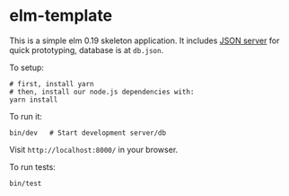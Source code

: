 elm-template
============

This is a simple elm 0.19 skeleton application. It includes [JSON
server](https://github.com/typicode/json-server) for quick prototyping,
database is at `db.json`.

To setup:

    # first, install yarn
    # then, install our node.js dependencies with:
    yarn install

To run it:

    bin/dev   # Start development server/db

Visit `http://localhost:8000/` in your browser.

To run tests:

    bin/test
